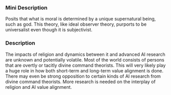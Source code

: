 ### Mini Description

Posits that what is moral is determined by a unique supernatural being, such as god. This theory, like ideal observer theory, purports to be universalist even though it is subjectivist. 

### Description

The impacts of religion and dynamics between it and advanced AI research are unknown and potentially volatile. Most of the world consists of persons that are overtly or tacitly divine command theorists. This will very likely play a huge role in how both short-term and long-term value alignment is done. There may even be strong opposition to certain kinds of AI research from divine command theorists.  More research is needed on the interplay of religion and AI value alignment.
